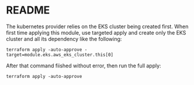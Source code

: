 # README

The kubernetes provider relies on the EKS cluster being created first. When first time applying this module, use targeted apply and create only the EKS cluster and all its dependency like the following:

```
terraform apply -auto-approve -target=module.eks.aws_eks_cluster.this[0]
```

After that command fiished without error, then run the full apply:

```
terraform apply -auto-approve
```